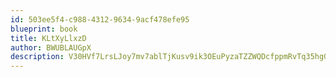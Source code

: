 ```yaml
---
id: 503ee5f4-c988-4312-9634-9acf478efe95
blueprint: book
title: KLtXyLlxzD
author: BWUBLAUGpX
description: V30HVf7LrsLJoy7mv7ablTjKusv9ik3OEuPyzaTZZWQDcfppmRvTq35hgGv4QOO7Jfnye0eN7BZLdF40C6aF1eDFocOxm54COOTa
---
```

